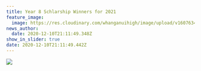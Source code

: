 ```yaml
---
title: Year 8 Schlarship Winners for 2021
feature_image:
  image: https://res.cloudinary.com/whanganuihigh/image/upload/v1607634761/News/year_8_scholarship_2020.jpg
news_author:
  date: 2020-12-10T21:11:49.348Z
show_in_slider: true
date: 2020-12-10T21:11:49.442Z
---
```

![](https://res.cloudinary.com/whanganuihigh/image/upload/v1607634789/News/Year_8_Scholarship_Winner_names.jpg)